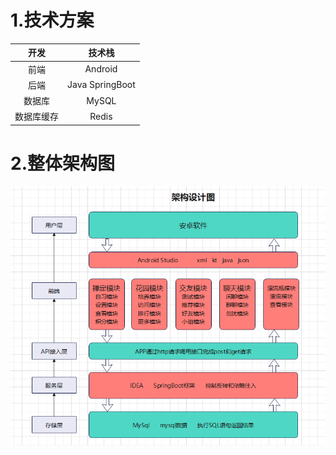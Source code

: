 # 1.技术方案
|    开发    |     技术栈      |
| :--------: | :-------------: |
|    前端    |     Android     |
|    后端    | Java SpringBoot |
|   数据库   |      MySQL      |
| 数据库缓存 |      Redis      |

# 2.整体架构图

![image-20240320191653980](./软件架构.png)

